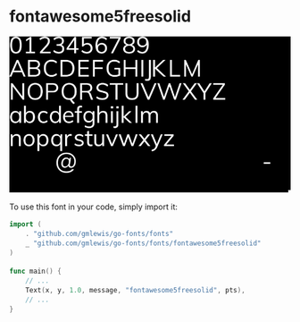 # fontawesome5freesolid

![fontawesome5freesolid](fontawesome5freesolid.png)

To use this font in your code, simply import it:

```go
import (
	. "github.com/gmlewis/go-fonts/fonts"
	_ "github.com/gmlewis/go-fonts/fonts/fontawesome5freesolid"
)

func main() {
	// ...
	Text(x, y, 1.0, message, "fontawesome5freesolid", pts),
	// ...
}
```

